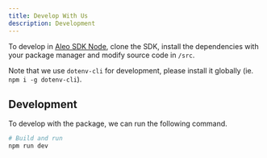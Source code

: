 ```yaml
---
title: Develop With Us
description: Development
---
```


To develop in [Aleo SDK Node](https://github.com/alephx-aleo/aleo-sdk-node), clone the SDK, install the dependencies with your package manager and modify source code in `/src`.

Note that we use `dotenv-cli` for development, please install it globally (ie. `npm i -g dotenv-cli`).

## Development
To develop with the package, we can run the following command.

```bash
# Build and run 
npm run dev
```
